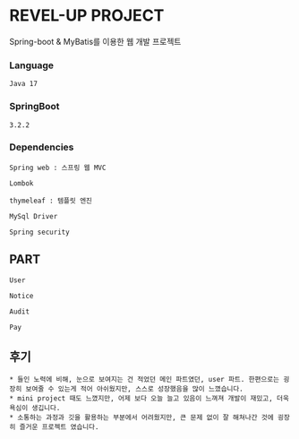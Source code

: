 # REVEL-UP PROJECT

Spring-boot & MyBatis를 이용한 웹 개발 프로젝트

### Language
```
Java 17
```


### SpringBoot
```
3.2.2
```


### Dependencies
```
Spring web : 스프링 웹 MVC

Lombok

thymeleaf : 템플릿 엔진

MySql Driver

Spring security
```

## PART
```
User

Notice

Audit

Pay
```

## 후기
```
* 들인 노력에 비해, 눈으로 보여지는 건 적었던 메인 파트였던, user 파트. 한편으로는 굉장히 보여줄 수 있는게 적어 아쉬웠지만, 스스로 성장했음을 많이 느꼈습니다.
* mini project 때도 느꼈지만, 어제 보다 오늘 늘고 있음이 느껴져 개발이 재밌고, 더욱 욕심이 생깁니다.
* 소통하는 과정과 깃을 활용하는 부분에서 어려웠지만, 큰 문제 없이 잘 해쳐나간 것에 굉장히 즐거운 프로젝트 였습니다.
```
